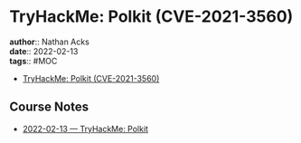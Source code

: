 # TryHackMe: Polkit (CVE-2021-3560)

**author**:: Nathan Acks  
**date**:: 2022-02-13  
**tags**:: #MOC

* [TryHackMe: Polkit (CVE-2021-3560)](https://tryhackme.com/room/polkit)

## Course Notes

* [2022-02-13 — TryHackMe: Polkit](../log/2022-02-13-tryhackme-polkit.md)
